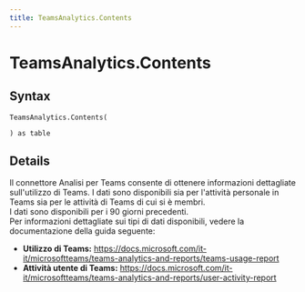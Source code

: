 ```yaml
---
title: TeamsAnalytics.Contents
---
```


# TeamsAnalytics.Contents



## Syntax

```powerquery
TeamsAnalytics.Contents(

) as table
```


## Details

Il connettore Analisi per Teams consente di ottenere informazioni dettagliate sull'utilizzo di Teams. I dati sono disponibili sia per l'attività personale in Teams sia per le attività di Teams di cui si è membri.<br />I dati sono disponibili per i 90 giorni precedenti.<br /> Per informazioni dettagliate sui tipi di dati disponibili, vedere la documentazione della guida seguente: <br /><ul><li><b>Utilizzo di Teams:</b> https://docs.microsoft.com/it-it/microsoftteams/teams-analytics-and-reports/teams-usage-report</li><li><b>Attività utente di Teams:</b> https://docs.microsoft.com/it-it/microsoftteams/teams-analytics-and-reports/user-activity-report</li></ul>


